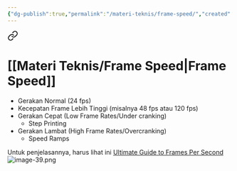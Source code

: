 ```yaml
---
{"dg-publish":true,"permalink":"/materi-teknis/frame-speed/","created":"2025-10-13T03:02:52.900-07:00","updated":"2025-10-15T02:01:46.000-07:00"}
---
```



<div class="transclusion internal-embed is-loaded"><a class="markdown-embed-link" href="/materi-teknis/shot-list/#frame-speed" aria-label="Open link"><svg xmlns="http://www.w3.org/2000/svg" width="24" height="24" viewBox="0 0 24 24" fill="none" stroke="currentColor" stroke-width="2" stroke-linecap="round" stroke-linejoin="round" class="svg-icon lucide-link"><path d="M10 13a5 5 0 0 0 7.54.54l3-3a5 5 0 0 0-7.07-7.07l-1.72 1.71"></path><path d="M14 11a5 5 0 0 0-7.54-.54l-3 3a5 5 0 0 0 7.07 7.07l1.71-1.71"></path></svg></a><div class="markdown-embed">



# **[[Materi Teknis/Frame Speed\|Frame Speed]]**
- Gerakan Normal (24 fps)
- Kecepatan Frame Lebih Tinggi (misalnya 48 fps atau 120 fps)
- Gerakan Cepat (Low Frame Rates/Under cranking)
	- Step Printing
- Gerakan Lambat (High Frame Rates/Overcranking)
	- Speed Ramps

</div></div>

Untuk penjelasannya, harus lihat ini [Ultimate Guide to Frames Per Second](https://youtu.be/7lUFluLOh-s?si=2iAw74xzqPvyrMax)
![image-39.png](/img/user/Materi%20Teknis/attachments/image-39.png)